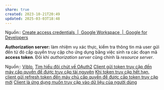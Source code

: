 ```yaml
---
share: true
created: 2023-10-21T20:49
updated: 2025-03-03T18:48
---
```

Nguồn:: [Create access credentials  |  Google Workspace  |  Google for Developers](https://developers.google.com/workspace/guides/create-credentials)

**Authorization server:** làm nhiệm vụ xác thực, kiểm tra thông tin mà user gửi đến từ đó cấp quyền truy cập cho ứng dụng bằng việc sinh ra các đoạn mã **access token**. Đôi khi _authorization server_ cũng chính là _resource server_.

Nguồn:: [Viblo](../../../../%CE%9E%20Ngu%E1%BB%93n%20v%C3%A0%20t%C3%A0i%20nguy%C3%AAn%20h%E1%BB%97%20tr%E1%BB%A3/%CE%9E%20Ngu%E1%BB%93n/Viblo.md), [Tìm hiểu đôi chút về OAuth2](https://viblo.asia/p/tim-hieu-doi-chut-ve-oauth2-eW65GvMLlDO)
[Client gửi token truy cập đến máy cấp quyền để được truy cập tài nguyên](./Client%20g%E1%BB%ADi%20token%20truy%20c%E1%BA%ADp%20%C4%91%E1%BA%BFn%20m%C3%A1y%20c%E1%BA%A5p%20quy%E1%BB%81n%20%C4%91%E1%BB%83%20%C4%91%C6%B0%E1%BB%A3c%20truy%20c%E1%BA%ADp%20t%C3%A0i%20nguy%C3%AAn.md)
[Khi token truy cập hết hạn, client gửi refresh token đến máy chủ cấp quyền để được cấp token truy cập mới](./Khi%20token%20truy%20c%E1%BA%ADp%20h%E1%BA%BFt%20h%E1%BA%A1n,%20client%20g%E1%BB%ADi%20refresh%20token%20%C4%91%E1%BA%BFn%20m%C3%A1y%20ch%E1%BB%A7%20c%E1%BA%A5p%20quy%E1%BB%81n%20%C4%91%E1%BB%83%20%C4%91%C6%B0%E1%BB%A3c%20c%E1%BA%A5p%20token%20truy%20c%E1%BA%ADp%20m%E1%BB%9Bi.md)
[Client là ứng dụng muốn truy cập vào dữ liệu của người dùng](../Client%20l%C3%A0%20%E1%BB%A9ng%20d%E1%BB%A5ng%20mu%E1%BB%91n%20truy%20c%E1%BA%ADp%20v%C3%A0o%20d%E1%BB%AF%20li%E1%BB%87u%20c%E1%BB%A7a%20ng%C6%B0%E1%BB%9Di%20d%C3%B9ng.md)
